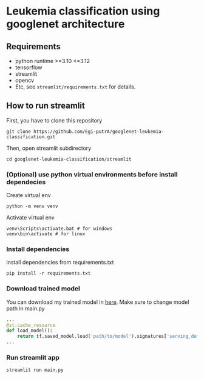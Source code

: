 # Leukemia classification using googlenet architecture

## Requirements

- python runtime >=3.10 <=3.12
- tensorflow
- streamlit
- opencv
- Etc, see ```streamlit/requirements.txt``` for details.

## How to run streamlit

First, you have to clone this repository
```
git clone https://github.com/Egi-putrA/googlenet-leukemia-classification.git
```
Then, open streamlit subdirectory
```
cd googlenet-leukemia-classification/streamlit
```
### (Optional) use python virtual environments before install dependecies
Create virtual env
```
python -m venv venv
```
Activate virtual env
```
venv\Scripts\activate.bat # for windows
venv\bin\activate # for linux
```

### Install dependencies
install dependencies from requirements.txt
```
pip install -r requirements.txt
```
### Download trained model
You can download my trained model in [here](https://github.com/Egi-putrA/googlenet-leukemia-classification/releases/).
Make sure to change model path in main.py
```python
...
@st.cache_resource
def load_model():
    return tf.saved_model.load('path/to/model').signatures['serving_default']
...
```
### Run streamlit app
```
streamlit run main.py
```